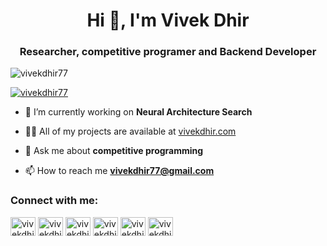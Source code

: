<h1 align="center">Hi 👋, I'm Vivek Dhir</h1>
<h3 align="center">Researcher, competitive programer and Backend Developer</h3>

<p align="left"> <img src="https://komarev.com/ghpvc/?username=vivekdhir77&label=Profile%20views&color=0e75b6&style=flat" alt="vivekdhir77" /> </p>

<p align="left"> <a href="https://twitter.com/vivekdhir77" target="blank"><img src="https://img.shields.io/twitter/follow/vivekdhir77?logo=twitter&style=for-the-badge" alt="vivekdhir77" /></a> </p>

- 🌱 I’m currently working on **Neural Architecture Search**

- 👨‍💻 All of my projects are available at [vivekdhir.com](www.vivekdhir.com)

- 💬 Ask me about **competitive programming**

- 📫 How to reach me **vivekdhir77@gmail.com**

<h3 align="left">Connect with me:</h3>
<p align="left">
<a href="https://twitter.com/vivekdhir77" target="blank"><img align="center" src="https://raw.githubusercontent.com/rahuldkjain/github-profile-readme-generator/master/src/images/icons/Social/twitter.svg" alt="vivekdhir77" height="30" width="40" /></a>
<a href="https://linkedin.com/in/vivekdhir77" target="blank"><img align="center" src="https://raw.githubusercontent.com/rahuldkjain/github-profile-readme-generator/master/src/images/icons/Social/linked-in-alt.svg" alt="vivekdhir77" height="30" width="40" /></a>
<a href="https://instagram.com/vivekdhir77" target="blank"><img align="center" src="https://raw.githubusercontent.com/rahuldkjain/github-profile-readme-generator/master/src/images/icons/Social/instagram.svg" alt="vivekdhir77" height="30" width="40" /></a>
<a href="https://www.codechef.com/users/vivekdhir77" target="blank"><img align="center" src="https://cdn.jsdelivr.net/npm/simple-icons@3.1.0/icons/codechef.svg" alt="vivekdhir77" height="30" width="40" /></a>
<a href="https://www.hackerrank.com/vivekdhir77" target="blank"><img align="center" src="https://raw.githubusercontent.com/rahuldkjain/github-profile-readme-generator/master/src/images/icons/Social/hackerrank.svg" alt="vivekdhir77" height="30" width="40" /></a>
<a href="https://codeforces.com/profile/vivekdhir77" target="blank"><img align="center" src="https://cdn.jsdelivr.net/npm/simple-icons@3.0.1/icons/codeforces.svg" alt="vivekdhir77" height="30" width="40" /></a>
</p>
